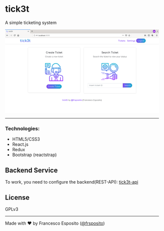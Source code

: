 # tick3t
A simple ticketing system


![tick3t screenshot](screenshot.png) 

---
### Technologies:

- HTML5/CSS3
- React.js
- Redux
- Bootstrap (reactstrap)


## Backend Service
To work, you need to configure the backend(REST-API): [tick3t-api](https://github.com/frsposito/tick3t-api)

## License
GPLv3

---
Made with ❤️ by Francesco Esposito ([@frsposito](https://github.com/frsposito))
